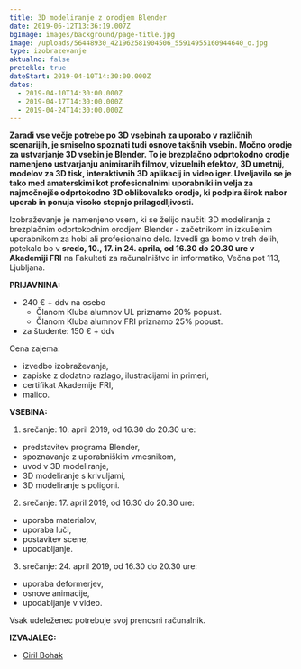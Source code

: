 ```yaml
---
title: 3D modeliranje z orodjem Blender
date: 2019-06-12T13:36:19.007Z
bgImage: images/background/page-title.jpg
image: /uploads/56448930_421962581904506_55914955160944640_o.jpg
type: izobrazevanje
aktualno: false
preteklo: true
dateStart: 2019-04-10T14:30:00.000Z
dates:
  - 2019-04-10T14:30:00.000Z
  - 2019-04-17T14:30:00.000Z
  - 2019-04-24T14:30:00.000Z
---
```

**Zaradi vse večje potrebe po 3D vsebinah za uporabo v različnih scenarijih, je smiselno spoznati tudi osnove takšnih vsebin. Močno orodje za ustvarjanje 3D vsebin je Blender. To je brezplačno odprtokodno orodje namenjeno ustvarjanju animiranih filmov, vizuelnih efektov, 3D umetnij, modelov za 3D tisk, interaktivnih 3D aplikacij in video iger. Uveljavilo se je tako med amaterskimi kot profesionalnimi uporabniki in velja za najmočnejše odprtokodno 3D oblikovalsko orodje, ki podpira širok nabor uporab in ponuja visoko stopnjo prilagodljivosti.**

Izobraževanje je namenjeno vsem, ki se želijo naučiti 3D modeliranja z brezplačnim odprtokodnim orodjem Blender - začetnikom in izkušenim uporabnikom za hobi ali profesionalno delo. Izvedli ga bomo v treh delih, potekalo bo v **sredo, 10., 17. in 24. aprila, od 16.30 do 20.30 ure v Akademiji FRI** na Fakulteti za računalništvo in informatiko, Večna pot 113, Ljubljana.

**PRIJAVNINA:**

* 240 € + ddv na osebo
  * Članom Kluba alumnov UL priznamo 20% popust.
  * Članom Kluba alumnov FRI priznamo 25% popust.
* za študente: 150 € + ddv

Cena zajema:

* izvedbo izobraževanja,
* zapiske z dodatno razlago, ilustracijami in primeri,
* certifikat Akademije FRI,
* malico.

**VSEBINA:**

1. srečanje: 10. april 2019, od 16.30 do 20.30 ure:

* predstavitev programa Blender,
* spoznavanje z uporabniškim vmesnikom,
* uvod v 3D modeliranje,
* 3D modeliranje s krivuljami,
* 3D modeliranje s poligoni.

2. srečanje: 17. april 2019, od 16.30 do 20.30 ure:

* uporaba materialov,
* uporaba luči,
* postavitev scene,
* upodabljanje.

3. srečanje: 24. april 2019, od 16.30 do 20.30 ure:

* uporaba deformerjev,
* osnove animacije,
* upodabljanje v video.

Vsak udeleženec potrebuje svoj prenosni računalnik.

**IZVAJALEC:**

* [Ciril Bohak](/izvajalci/ciril-bohak/)
